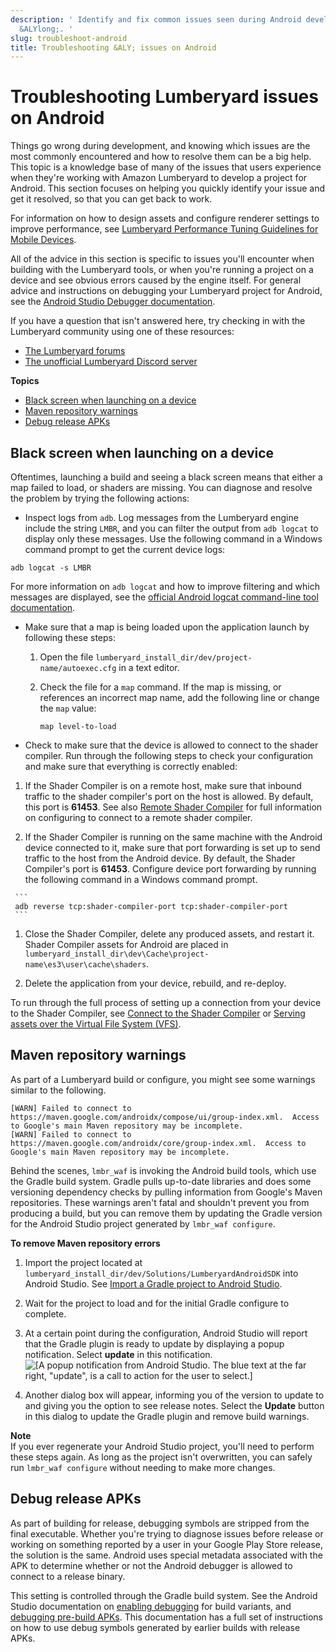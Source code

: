 ```yaml
---
description: ' Identify and fix common issues seen during Android development with
  &ALYlong;. '
slug: troubleshoot-android
title: Troubleshooting &ALY; issues on Android
---
```

# Troubleshooting Lumberyard issues on Android<a name="troubleshoot-android"></a>

 Things go wrong during development, and knowing which issues are the most commonly encountered and how to resolve them can be a big help\. This topic is a knowledge base of many of the issues that users experience when they're working with Amazon Lumberyard to develop a project for Android\. This section focuses on helping you quickly identify your issue and get it resolved, so that you can get back to work\. 

For information on how to design assets and configure renderer settings to improve performance, see [Lumberyard Performance Tuning Guidelines for Mobile Devices](ios-android-performance-guidelines.md)\. 

 All of the advice in this section is specific to issues you'll encounter when building with the Lumberyard tools, or when you're running a project on a device and see obvious errors caused by the engine itself\. For general advice and instructions on debugging your Lumberyard project for Android, see the [Android Studio Debugger documentation](https://developer.android.com/studio/debug)\. 

 If you have a question that isn't answered here, try checking in with the Lumberyard community using one of these resources: 
+ [The Lumberyard forums](https://forums.awsgametech.com/)
+ [The unofficial Lumberyard Discord server](https://discord.gg/tWrJ68)

**Topics**
+ [Black screen when launching on a device](#troubleshoot-android-black-screen)
+ [Maven repository warnings](#troubleshoot-maven-warnings)
+ [Debug release APKs](#troubleshoot-android-debug-release)

## Black screen when launching on a device<a name="troubleshoot-android-black-screen"></a>

 Oftentimes, launching a build and seeing a black screen means that either a map failed to load, or shaders are missing\. You can diagnose and resolve the problem by trying the following actions: 
+  Inspect logs from `adb`\. Log messages from the Lumberyard engine include the string `LMBR`, and you can filter the output from `adb logcat` to display only these messages\. Use the following command in a Windows command prompt to get the current device logs: 

  ```
  adb logcat -s LMBR
  ```

   For more information on `adb logcat` and how to improve filtering and which messages are displayed, see the [official Android logcat command\-line tool documentation](https://developer.android.com/studio/command-line/logcat)\. 
+ Make sure that a map is being loaded upon the application launch by following these steps:

  1. Open the file `lumberyard_install_dir/dev/project-name/autoexec.cfg` in a text editor\.

  1. Check the file for a `map` command\. If the map is missing, or references an incorrect map name, add the following line or change the `map` value:

     ```
     map level-to-load
     ```
+  Check to make sure that the device is allowed to connect to the shader compiler\. Run through the following steps to check your configuration and make sure that everything is correctly enabled: 

  1.  If the Shader Compiler is on a remote host, make sure that inbound traffic to the shader compiler's port on the host is allowed\. By default, this port is **61453**\. See also [Remote Shader Compiler](mat-shaders-custom-dev-remote-compiler.md) for full information on configuring to connect to a remote shader compiler\. 

  1.  If the Shader Compiler is running on the same machine with the Android device connected to it, make sure that port forwarding is set up to send traffic to the host from the Android device\. By default, the Shader Compiler's port is **61453**\. Configure device port forwarding by running the following command in a Windows command prompt\. 

     ```
     adb reverse tcp:shader-compiler-port tcp:shader-compiler-port
     ```

  1.  Close the Shader Compiler, delete any produced assets, and restart it\. Shader Compiler assets for Android are placed in `lumberyard_install_dir\dev\Cache\project-name\es3\user\cache\shaders`\. 

  1. Delete the application from your device, rebuild, and re\-deploy\.

   To run through the full process of setting up a connection from your device to the Shader Compiler, see [Connect to the Shader Compiler](android-build-deploy.md#running-the-shader-compiler-for-android) or [Serving assets over the Virtual File System \(VFS\)](android-configure-project.md#android-vfs)\. 

## Maven repository warnings<a name="troubleshoot-maven-warnings"></a>

 As part of a Lumberyard build or configure, you might see some warnings similar to the following\. 

```
[WARN] Failed to connect to https://maven.google.com/androidx/compose/ui/group-index.xml.  Access to Google's main Maven repository may be incomplete.
[WARN] Failed to connect to https://maven.google.com/androidx/core/group-index.xml.  Access to Google's main Maven repository may be incomplete.
```

 Behind the scenes, `lmbr_waf` is invoking the Android build tools, which use the Gradle build system\. Gradle pulls up\-to\-date libraries and does some versioning dependency checks by pulling information from Google's Maven repositories\. These warnings aren't fatal and shouldn't prevent you from producing a build, but you can remove them by updating the Gradle version for the Android Studio project generated by `lmbr_waf configure`\. 

**To remove Maven repository errors**

1.  Import the project located at `lumberyard_install_dir/dev/Solutions/LumberyardAndroidSDK` into Android Studio\. See [Import a Gradle project to Android Studio](https://developer.android.com/studio/intro/migrate#import_a_gradle-based_intellij_project)\. 

1.  Wait for the project to load and for the initial Gradle configure to complete\. 

1.  At a certain point during the configuration, Android Studio will report that the Gradle plugin is ready to update by displaying a popup notification\. Select **update** in this notification\.   
![\[A popup notification from Android Studio. The blue text at the far right, "update", is a call to action for the user to select.\]](/images/userguide/platforms/android/gradle-update.png)

1.  Another dialog box will appear, informing you of the version to update to and giving you the option to see release notes\. Select the **Update** button in this dialog to update the Gradle plugin and remove build warnings\. 

**Note**  
 If you ever regenerate your Android Studio project, you'll need to perform these steps again\. As long as the project isn't overwritten, you can safely run `lmbr_waf configure` without needing to make more changes\. 

## Debug release APKs<a name="troubleshoot-android-debug-release"></a>

 As part of building for release, debugging symbols are stripped from the final executable\. Whether you're trying to diagnose issues before release or working on something reported by a user in your Google Play Store release, the solution is the same\. Android uses special metadata associated with the APK to determine whether or not the Android debugger is allowed to connect to a release binary\. 

 This setting is controlled through the Gradle build system\. See the Android Studio documentation on [enabling debugging](https://developer.android.com/studio/debug#enable-debug) for build variants, and [debugging pre\-build APKs](https://developer.android.com/studio/debug/apk-debugger)\. This documentation has a full set of instructions on how to use debug symbols generated by earlier builds with release APKs\. 
